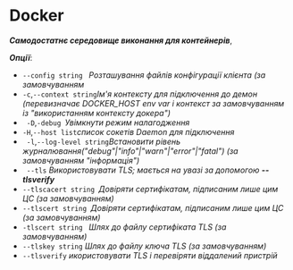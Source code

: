  # Docker
 ***Самодостатнє середовище виконання для контейнерів***,
 
***Опції***:
* ```--config string ``` *Розташування файлів конфігурації клієнта (за замовчуванням*
* ```-c```,```--context string```*Ім'я контексту для підключення до демон (перевизначає DOCKER_HOST env var і
контекст за замовчуванням із "використанням контексту докера")*
* ``` -D```,```-debug ```*Увімкнути режим налагодження*
* ```-H```,```--host list```*список сокетів Daemon для підключення*
* ``` -l```,```--log-level string```*Встановити рівень журналювання("debug"|"info"|"warn"|"error"|"fatal")
(за замовчуванням "інформація")*
* ``` --tls``` *Використовувати TLS; мається на увазі за допомогою **--tlsverify***  
* ``` --tlscacert string  ```*Довіряти сертифікатам, підписаним лише цим ЦС (за замовчуванням)*
* ```--tlscert string ```*Довіряти сертифікатам, підписаним лише цим ЦС (за замовчуванням)*
* ```-tlscert string ``` *Шлях до файлу сертифіката TLS (за замовчуванням)*
* ```--tlskey string``` *Шлях до файлу ключа TLS (за замовчуванням)*
* ```--tlsverify``` *икористовувати TLS і перевіряти віддалений пристрій*
